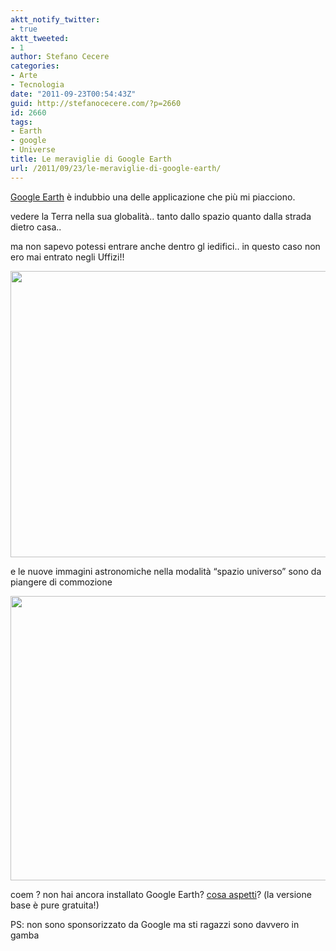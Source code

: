 ```yaml
---
aktt_notify_twitter:
- true
aktt_tweeted:
- 1
author: Stefano Cecere
categories:
- Arte
- Tecnologia
date: "2011-09-23T00:54:43Z"
guid: http://stefanocecere.com/?p=2660
id: 2660
tags:
- Earth
- google
- Universe
title: Le meraviglie di Google Earth
url: /2011/09/23/le-meraviglie-di-google-earth/
---
```


[Google Earth](http://www.google.com/earth/index.html) è indubbio una delle applicazione che più mi piacciono.
  
vedere la Terra nella sua globalità.. tanto dallo spazio quanto dalla strada dietro casa..
  
ma non sapevo potessi entrare anche dentro gl iedifici.. in questo caso non ero mai entrato negli Uffizi!!

[<img src="http://stefanocecere.com/wp-content/uploads/sites/3/2011/09/google-earth-uffizi-1024x733.jpg" alt="" title="google-earth-uffizi" width="640" height="458" class="alignnone size-large wp-image-2661" srcset="http://stefanocecere.com/wp-content/uploads/sites/3/2011/09/google-earth-uffizi-1024x733.jpg 1024w, http://stefanocecere.com/wp-content/uploads/sites/3/2011/09/google-earth-uffizi-300x215.jpg 300w, http://stefanocecere.com/wp-content/uploads/sites/3/2011/09/google-earth-uffizi.jpg 1193w" sizes="(max-width: 640px) 100vw, 640px" />](http://stefanocecere.com/wp-content/uploads/sites/3/2011/09/google-earth-uffizi.jpg)

e le nuove immagini astronomiche nella modalità &#8220;spazio universo&#8221; sono da piangere di commozione

[<img src="http://stefanocecere.com/wp-content/uploads/sites/3/2011/09/google_earth_galaxy-1024x729.jpg" alt="" title="google_earth_galaxy" width="640" height="455" class="alignnone size-large wp-image-2662" />](http://stefanocecere.com/wp-content/uploads/sites/3/2011/09/google_earth_galaxy.jpg)

coem ? non hai ancora installato Google Earth? [cosa aspetti](http://www.google.com/earth/index.html)? (la versione base è pure gratuita!)

PS: non sono sponsorizzato da Google ma sti ragazzi sono davvero in gamba